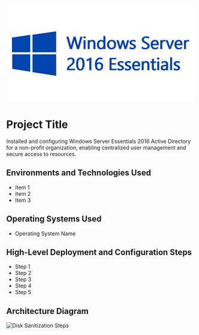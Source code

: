 <p align="center">
<img src="assets/windows-server-logo.png" alt="Windows Server Essenetials 2016" />
</p>

# Project Title
Installed and configuring Windows Server Essentials 2016 Active Directory for a non-profit organization, enabling centralized user management and secure access to resources. 

## Environments and Technologies Used

- Item 1
- Item 2
- Item 3

## Operating Systems Used

- Operating System Name

## High-Level Deployment and Configuration Steps

- Step 1
- Step 2
- Step 3
- Step 4
- Step 5

<h2>Architecture Diagram</h2>

<p>
<img src="https://i.imgur.com/DJmEXEB.png" height="80%" width="80%" alt="Disk Sanitization Steps"/>
</p>
